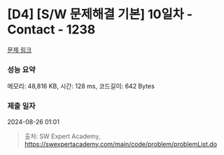 # [D4] [S/W 문제해결 기본] 10일차 - Contact - 1238 

[문제 링크](https://swexpertacademy.com/main/code/problem/problemDetail.do?contestProbId=AV15B1cKAKwCFAYD) 

### 성능 요약

메모리: 48,816 KB, 시간: 128 ms, 코드길이: 642 Bytes

### 제출 일자

2024-08-26 01:01



> 출처: SW Expert Academy, https://swexpertacademy.com/main/code/problem/problemList.do